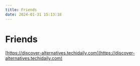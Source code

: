 ```yaml
---
title: Friends
date: 2024-01-31 15:13:18
---
```


# Friends

[https://discover-alternatives.techidaily.com](https://discover-alternatives.techidaily.com)